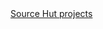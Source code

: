 <!-- # madelinehebert.github.io -->
<html>
  <head></head>
  <body>
    <a href="https://www.sr.ht/~madelinehebert">Source Hut projects</a>
  </body>
</html>
